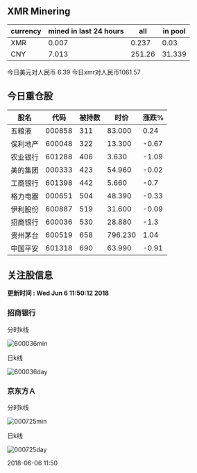## XMR Minering

|currency|mined in last 24 hours|all|in pool|
|---|---|---|---|
|XMR|0.007|0.237|0.03|
|CNY|7.013|251.26|31.339|

今日美元对人民币 6.39	今日xmr对人民币1061.57


## 今日重仓股 

|股名|代码|被持数|时价|涨跌%|
|---|---|---|---|---|
|五粮液|000858|311|83.000|0.24|
|保利地产|600048|322|13.300|-0.67|
|农业银行|601288|406|3.630|-1.09|
|美的集团|000333|423|54.960|-0.02|
|工商银行|601398|442|5.660|-0.7|
|格力电器|000651|504|48.390|-0.33|
|伊利股份|600887|519|31.600|-0.09|
|招商银行|600036|530|28.880|-1.3|
|贵州茅台|600519|658|796.230|1.04|
|中国平安|601318|690|63.990|-0.91|

## 关注股信息
**更新时间 : Wed Jun  6 11:50:12 2018**
### 招商银行 
分时k线

![600036min](http://image.sinajs.cn/newchart/min/n/sh600036.gif)

日k线

![600036day](http://image.sinajs.cn/newchart/daily/n/sh600036.gif)

### 京东方Ａ 
分时k线

![000725min](http://image.sinajs.cn/newchart/min/n/sz000725.gif)

日k线

![000725day](http://image.sinajs.cn/newchart/daily/n/sz000725.gif)

2018-06-06 11:50